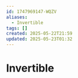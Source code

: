 ```yaml
---
id: 1747969147-WQZV
aliases:
  - Invertible
tags: []
created: 2025-05-22T21:59
updated: 2025-05-23T01:32
---
```


# Invertible
